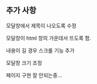 ## 추가 사항

모달창에서 제목이 나오도록 수정

모달창이 html 창의 가운데서 뜨도록 함.

내용이 길 경우 스크롤 기능 추가

모달창 크기 조정

페이지 구현 잘 안되는중...